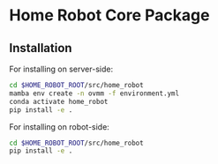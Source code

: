 # Home Robot Core Package

## Installation

For installing on server-side:
```sh
cd $HOME_ROBOT_ROOT/src/home_robot
mamba env create -n ovmm -f environment.yml
conda activate home_robot
pip install -e .
```

For installing on robot-side:
```sh
cd $HOME_ROBOT_ROOT/src/home_robot
pip install -e .
```